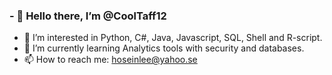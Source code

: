 ### - 👋 Hello there, I’m @CoolTaff12 
- 🌱 I’m interested in Python, C#, Java, Javascript, SQL, Shell and R-script.
- 🤔 I’m currently learning Analytics tools with security and databases.
- 📫 How to reach me: hoseinlee@yahoo.se

<!--
- 👋 Hello there, I’m @CoolTaff12 
- 🌱 I’m interested in Python, C#, Java, Javascript, SQL, Shell and R-script.
- 🤔 I’m currently learning Analytics tools with security and databases.
- 📫 How to reach me: hoseinlee@yahoo.se
-->
 
